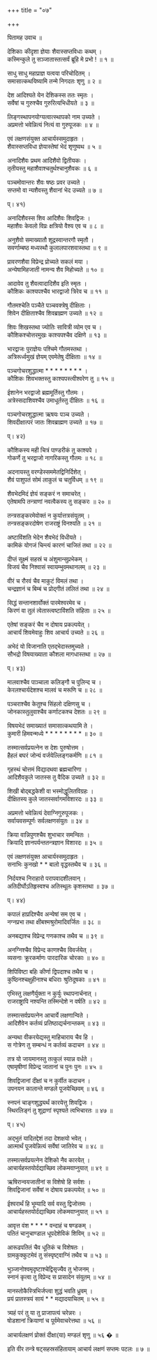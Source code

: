 +++
title = "०७"

+++
  
    
  
पितामह उवाच ॥  
  
देशिकाः कीदृशा ज्ञेयाः शैवास्सप्तविधाः कथम् ।  
कस्मिन्कुले तु सञ्जातास्तत्सर्वं ब्रूहि मे प्रभो ! ॥ १ ॥  
  
साधु साधु महाप्राज्ञ यत्वया परिचोदितम् ।  
समासात्कथयिष्यामि तन्मे निगदतः शृणु ॥ २ ॥  
  
देश आदिश्यते येन देशिकस्स ततः स्मृतः ।  
सर्वेषां च गुरुश्चैव गुरुरित्यभिधीयते ॥ ३ ॥  
  
लिङ्गस्थापनयोग्यत्वात्स्थापको नाम उच्यते ।  
अप्रमत्तो भवेन्नित्यं नित्यं वा गुरुपूजकः ॥ ४ ॥  
  
एवं लक्षणसंयुक्त आचार्यस्समुदाहृतः ।  
शैवास्सप्तविधा ज्ञेयास्तेषां भेदं शृणुष्वथ ॥ ५ ॥  
  
अनादिशैवः प्रथम आदिशैवो द्वितीयकः ।  
तृतीयस्तु महाशैवाश्चतुर्थश्चानुशैवकः ॥ ६ ॥  
  
पञ्चमोवान्तरः शैवः षष्ठः प्रवर उच्यते ।  
सप्तमो वा न्यशैवस्तु शैवानां भेद उच्यते ॥ ७ ॥  
  
प्। ४१)  
  
अनादिशैवस्स शिव आदिशैवः शिवद्विजः ।  
महाशैवः केवलो विप्रः क्षत्रियो वैश्य एव च ॥ ८ ॥  
  
अनुशैवो समाख्यातौ शूद्रस्वान्तरगौ स्मृतौ ।  
सवर्णाम्बष्ठ मध्यस्थौ कुलालपारशवास्तथा ॥ ९ ॥  
  
प्रावरणशैवा विप्रेन्द्र प्रोच्यते सकलं मया ।  
अन्येषामिहजाती नामन्य शैव मिहोच्यते ॥ १० ॥  
  
आदावेव तु शैवत्वादादिशैव इति स्मृतः ।  
कौशिकः काश्यपश्चैव भारद्वाजो त्रिरेव च ॥ ११ ॥  
  
गौतमश्चेति पञ्चैते पञ्चवक्त्रेषु दीक्षिताः ।  
शिवेन दीक्षिताश्चैव शिवब्राह्मण उच्यते ॥ १२ ॥  
  
शिवः शिखस्तथा ज्योतिः सावित्री व्योम एव च ।  
कौशिकश्चोत्तरमुखः काश्यपश्चैव दक्षिणे ॥ १३ ॥  
  
भारद्वाजः पुराज्ञेयः पश्चिमे गौतमस्तथा ।  
अत्रिरूर्ध्वमुखं ज्ञेयम् एवमेतेषु दीक्षिताः ॥ १४ ॥  
  
पञ्चगोचरशुद्धात्मा * * * * * * * * ।  
कौशिकः शिवभक्तस्तु काश्यपस्त्वीश्वरेण तु ॥ १५ ॥  
  
ईशानेन भरद्वाजो ब्रह्ममूर्तिस्तु गौतमः ।  
अत्रेस्सदाशिवश्चैव उमाधूर्तस्तु दीक्षितः ॥ १६ ॥  
  
पञ्चगोचरशुद्धात्मा ऋषयः पञ्च उच्यते ।  
शिवदीक्षात्परं जातः शिवब्राह्मण उच्यते ॥ १७ ॥  
  
प्। ४२)  
  
कौशिकस्य मही चित्रं पाण्डरीकं तु काश्यपे ।  
गोकर्णे तु भरद्वाजो नागरिकस्तु गौतमः ॥ १८ ॥  
  
अदनायस्तु वरण्डेस्सममेतद्विनिर्दिशेत् ।  
शैवं पाशुपतं सोमं लाकुलं च चतुर्विधम् ॥ १९ ॥  
  
शैवभेदमिदं ज्ञेयं सङ्करं न समाचरेत् ।  
एतेषामपि तन्त्राणां नवत्वैकस्य तु सङ्करः ॥ २० ॥  
  
तन्त्रसङ्करमेवोक्तं न कुर्यात्तत्रसंयुतम् ।  
तन्त्रसङ्करदोषेण राजराष्ट्रं विनश्यति ॥ २१ ॥  
  
अष्टाविंशति भेदेन शैवभेदं विधीयते ।  
कामिकं योगजं चिन्त्यं कारणं चाजितं तथा ॥ २२ ॥  
  
दीप्तं सूक्ष्मं सहस्रं च अंशुमान्सुप्रभेकम् ।  
विजयं चैव निश्वासं स्वायम्भुवमथानलम् ॥ २३ ॥  
  
वीरं च रौरवं चैव माकुटं विमलं तथा ।  
चन्द्रज्ञानं च बिम्बं च प्रोद्गीतं ललितं तथा ॥ २४ ॥  
  
सिद्धं सन्तानशार्वोक्तं पारमेश्वरमेव च ।  
किरणं वा तुलं त्वेतास्त्वष्टाविंशति संहिताः ॥ २५ ॥  
  
एतेषां सङ्करं चैव न दोषाय प्रकल्पयेत् ।  
आचार्यं शिवमेवाहुः शिव आचार्य उच्यते ॥ २६ ॥  
  
अभेदं यो विजानाति एतद्भेदास्तमुच्यते ।  
सौभद्रो विषयाख्याता कौशला मागधास्तथा ॥ २७ ॥  
  
प्। ४३)  
  
मालवाश्चैव पाञ्चाला कलिङ्गौ च पुलिन्द च ।  
केरलश्चार्यदेशश्च मालवं च मरूणि च ॥ २८ ॥  
  
पञ्चराश्चैव केतुश्च सिंहलो दक्षिणसु च ।  
जोनकास्तुलुवाश्चैव कर्णाटकश्च देशतः ॥ २९ ॥  
  
विषयभेदं समाख्यातं समासात्कथयामि ते ।  
कुमारी हिमवन्मध्ये * * * * * * * * ॥ ३० ॥  
  
तस्मात्सर्वप्रयत्नेन स देशः पुरुषोत्तम ।  
हैहलं बघरं जोन्यं वर्जयेल्लिङ्गकर्मणि ॥ ८१ ॥  
  
गृहस्थं चोत्तमं विद्यादथवा ब्रह्मचारिणा ।  
आदिशैवकुले जातस्स तु वैदिक उच्यते ॥ ३२ ॥  
  
शिखी बोद्बद्धकेशी वा भस्मोद्धूलितविग्रहः ।  
दीक्षितस्य कुले जातस्सर्वागमविशारदः ॥ ३३ ॥  
  
अप्रमत्तो भवेन्नित्यं देवाग्निगुरुपूजकः ।  
सर्वायवसम्पूर्णः सर्वलक्षणसंयुतः ॥ ३४ ॥  
  
क्रिया वान्निपुणश्चैव शुभाचार समन्वितः ।  
क्रियादि ज्ञानपर्यन्ततन्त्रज्ञान विशारदः ॥ ३५ ॥  
  
एवं लक्षणसंयुक्त आचार्यस्समुदाहृतः ।  
सनाभिः कुनखो * * बालो वृद्धस्तथैव च ॥ ३६ ॥  
  
निर्दयश्च निराहारो परापवादशीलवान् ।  
अतिदीर्घोऽतिहृस्वश्च अतिस्थूलः कृशस्तथा ॥ ३७ ॥  
  
प्। ४४)  
  
कपालं हाप्रदिश्चैव अन्येषां सम एव च ।  
नग्नप्रभा तथा क्षीबश्मश्रुरोमादिवर्जितः ॥ ३८ ॥  
  
अनबद्याश्च विप्रेन्द्र गणकाश्च तथैव च ॥ ३९ ॥  
  
अनग्निश्चैव विप्रेन्द काणश्चैव विवर्जयेत् ।  
व्यसनाः क्रूरकर्माणः पारदारिक चोरकाः ॥ ४० ॥  
  
शिपिविष्टा बहिः कीर्णा द्विपदाश्च तथैव च ।  
कुष्ठिनश्चक्षुहीनाश्च बधिराः श्रुतिदूषकाः ॥ ४१ ॥  
  
एभिस्तु लक्षणैर्युक्ता न कुर्युः स्थापनार्चनात् ।  
राजराष्ट्रापि नश्यन्ति तस्मिन्देशे न वर्षति ॥ ४२ ॥  
  
तस्मात्सर्वप्रयत्नेन आचार्ये लक्षणान्विते ।  
आदिशैवेन कर्तव्यं प्रतिष्ठाद्यर्चनान्तकम् ॥ ४३ ॥  
  
अन्यथा वीकरयेद्यस्तु माहिचाराय चैव हि ।  
स गोत्रेण तु सम्बन्धं न कर्तव्यं कदाचन ॥ ४४ ॥  
  
तत्र यो जायमानस्तु तत्कुलं स्यान्न वर्धते ।  
एषामृषीणां विप्रेन्द्र जातानां च पुनः पुनः ॥ ४५ ॥  
  
शिवद्विजानां दीक्षां च न कुर्वीत कदाचन ।  
उपनयन कालान्ते मण्डले पूजयेच्छिवम् ॥ ४६ ॥  
  
स्नपनं चाङ्गशुद्ध्यर्थं कारयेत्तु शिवद्विजः ।  
स्थिरलिङ्गं तु शूद्राणां स्पृश्यते त्वभिचारतः ॥ ४७ ॥  
  
प्। ४५)  
  
अद्भुतं यादितद्देशं तदा देशक्षयो भवेत् ।  
आत्मार्थं पूजयेन्नित्यं सर्वेषां जातिरेव च ॥ ४८ ॥  
  
तस्मात्सर्वप्रयत्नेन देशिको नैव कारयेत् ।  
आचार्यहस्तयोर्दद्याच्छिव लोकमवाप्नुयात् ॥ ४९ ॥  
  
ऋषिरान्वयजातीनां स विशेषो हि सर्वशः ।  
शिवद्विजानां सर्वेषां न दोषाय प्रकल्पयेत् ॥ ५० ॥  
  
ईश्वरार्थं हि भूम्यादि सर्व वस्तु द्विजोत्तमः ।  
आचार्यहस्तयोर्दद्याच्छिव लोकमवाप्नुयात् ॥ ५१ ॥  
  
आवृत्त वंश * * * * वन्दाहं च षण्डकम् ।  
पतितं चानुचाण्डाल धूपदेशेविकं शिविम् ॥ ५२ ॥  
  
आरूढपतितं चैव धूतिकं च विशेषतः ।  
ग्रामकुक्कुटमेवं तु संस्पृष्ट्वाग्निं तथैव च ॥ ५३ ॥  
  
भुञ्जानोश्वमृदृष्टाश्चेद्विसृज्यैव तु भोजनम् ।  
स्नानं कृत्वा तु विप्रेन्द स प्रासादेन संयुतम् ॥ ५४ ॥  
  
मानस्तोकैस्त्रिभिर्जप्त्वा शुद्धं भवति ध्रुवम् ।  
प्रयं प्रातस्त्रयं सायं * * मद्यादयाचितम् ॥ ५५ ॥  
  
त्र्यहं परं तु या तु प्राजापत्यं चरेन्नरः ।  
षोडशानां क्रियाणां च पूर्वमेवाचरेत्तथा ॥ ५६ ॥  
  
आचार्यलक्षणं प्रोक्तं दीक्षा(या) मण्डलं शृणु ॥ ५६ � ॥  
  
इति वीर तन्त्रे षट्सहस्रसंहितायाम् आचार्य लक्षणं सप्तमः पटलः ॥ ७ ॥  
